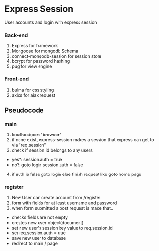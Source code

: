 # Express Session
User accounts and login with express session

### Back-end
1. Express for framework
2. Mongoose for mongodb Schema
3. connect-mongodb-session for session store
4. bcrypt for password hashing
5. pug for view engine

### Front-end
1. bulma for css styling
2. axios for ajax request

## Pseudocode
### main
1. localhost:port "browser"
2. if none exist, express-session makes a session that express can get to via "req.session"
3. check if session id belongs to any users
  * yes?: session.auth = true
  * no?: goto login session.auth = false
  
4. if auth is false goto login else finish request like goto home page

### register
1. New User can create account from /register
2. form with fields for at least username and password
3. when form submitted a post request is made that..
 * checks fields are not empty
 * creates new user object(document)
 * set new user's session key value to req.session.id
 * set req.session.auth = true
 * save new user to database
 * redirect to main / page
